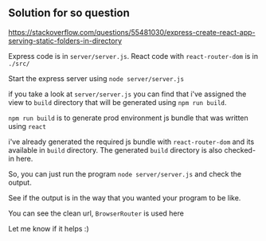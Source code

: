 ## Solution for so question

https://stackoverflow.com/questions/55481030/express-create-react-app-serving-static-folders-in-directory


Express code is in `server/server.js`. 
React code with `react-router-dom` is in `./src/`

Start the express server using `node server/server.js`

if you take a look at `server/server.js` you can find that i've assigned the view to `build` directory that will be generated using `npm run build`.


`npm run build` is to generate prod environment js bundle that was written using `react`


i've already generated the required js bundle with `react-router-dom` and its available in `build` directory. The generated `build` directory is also checked-in here.

So, you can just run the program `node server/server.js` and check the output.

See if the output is in the way that you wanted your program to be like.

You can see the clean url, `BrowserRouter` is used here

Let me know if it helps :)
